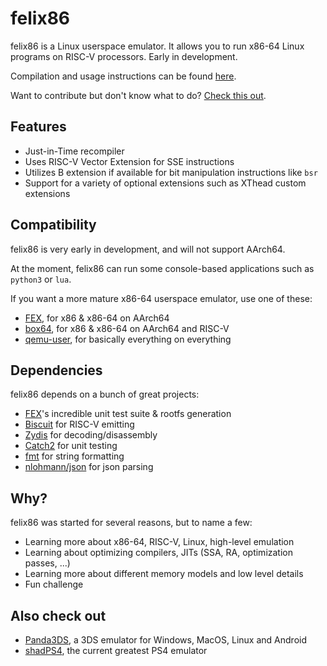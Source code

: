 # felix86
felix86 is a Linux userspace emulator. It allows you to run x86-64 Linux programs on RISC-V processors. Early in development.

Compilation and usage instructions can be found [here](./docs/how-to-use.md).

Want to contribute but don't know what to do? [Check this out](./docs/contributing.md).

## Features
- Just-in-Time recompiler
- Uses RISC-V Vector Extension for SSE instructions
- Utilizes B extension if available for bit manipulation instructions like `bsr`
- Support for a variety of optional extensions such as XThead custom extensions

## Compatibility
felix86 is very early in development, and will not support AArch64.

At the moment, felix86 can run some console-based applications such as `python3` or `lua`.

If you want a more mature x86-64 userspace emulator, use one of these:

- [FEX](https://github.com/FEX-Emu/FEX), for x86 & x86-64 on AArch64
- [box64](https://github.com/ptitSeb/box64), for x86 & x86-64 on AArch64 and RISC-V
- [qemu-user](https://www.qemu.org/docs/master/user/main.html), for basically everything on everything

## Dependencies
felix86 depends on a bunch of great projects:
- [FEX](https://github.com/FEX-Emu/FEX)'s incredible unit test suite & rootfs generation
- [Biscuit](https://github.com/lioncash/biscuit) for RISC-V emitting
- [Zydis](https://github.com/zyantific/zydis) for decoding/disassembly
- [Catch2](https://github.com/catchorg/Catch2) for unit testing
- [fmt](https://github.com/fmtlib/fmt) for string formatting
- [nlohmann/json](https://github.com/nlohmann/json) for json parsing

## Why?
felix86 was started for several reasons, but to name a few:
- Learning more about x86-64, RISC-V, Linux, high-level emulation
- Learning about optimizing compilers, JITs (SSA, RA, optimization passes, ...)
- Learning more about different memory models and low level details
- Fun challenge

## Also check out
- [Panda3DS](https://github.com/wheremyfoodat/Panda3DS), a 3DS emulator for Windows, MacOS, Linux and Android
- [shadPS4](https://github.com/shadps4-emu/shadPS4), the current greatest PS4 emulator
